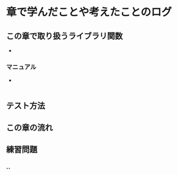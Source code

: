 #  章で学んだことや考えたことのログ

## この章で取り扱うライブラリ関数
- 

### マニュアル

- 

```bash
```

## テスト方法

## この章の流れ

## 練習問題
### ..
